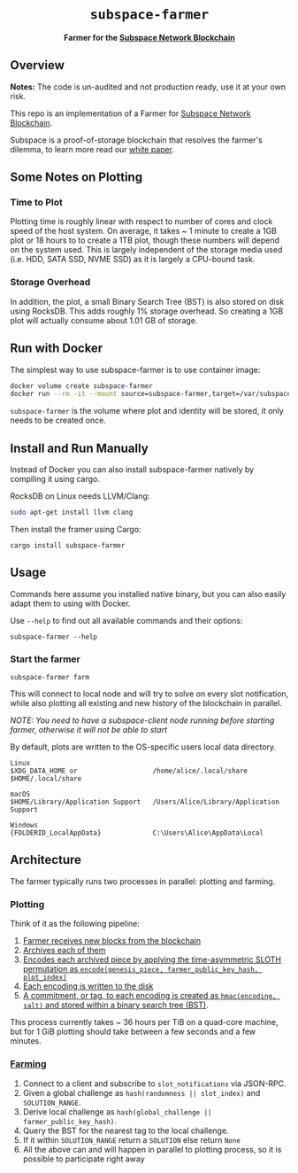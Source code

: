 <div align="center">
  <h1><code>subspace-farmer</code></h1>
  <strong>Farmer for the <a href="https://subspace.network/">Subspace Network Blockchain</a></strong>
</div>

## Overview
**Notes:** The code is un-audited and not production ready, use it at your own risk.

This repo is an implementation of a Farmer for [Subspace Network Blockchain](https://subspace.network).

Subspace is a proof-of-storage blockchain that resolves the farmer's dilemma, to learn more read our [white paper](https://drive.google.com/file/d/1v847u_XeVf0SBz7Y7LEMXi72QfqirstL/view).

## Some Notes on Plotting

### Time to Plot

Plotting time is roughly linear with respect to number of cores and clock speed of the host system. On average, it takes ~ 1 minute to create a 1GB plot or 18 hours to to create a 1TB plot, though these numbers will depend on the system used. This is largely independent of the storage media used (i.e. HDD, SATA SSD, NVME SSD) as it is largely a CPU-bound task.

### Storage Overhead

In addition, the plot, a small Binary Search Tree (BST) is also stored on disk using RocksDB. This adds roughly 1% storage overhead. So creating a 1GB plot will actually consume about 1.01 GB of storage. 

## Run with Docker
The simplest way to use subspace-farmer is to use container image:
```bash
docker volume create subspace-farmer
docker run --rm -it --mount source=subspace-farmer,target=/var/subspace subspacelabs/subspace-farmer --help
```

`subspace-farmer` is the volume where plot and identity will be stored, it only needs to be created once.

## Install and Run Manually
Instead of Docker you can also install subspace-farmer natively by compiling it using cargo.

RocksDB on Linux needs LLVM/Clang:
```bash
sudo apt-get install llvm clang
```

Then install the framer using Cargo:
```
cargo install subspace-farmer
```

## Usage
Commands here assume you installed native binary, but you can also easily adapt them to using with Docker.

Use `--help` to find out all available commands and their options:
```
subspace-farmer --help
```

### Start the farmer
```
subspace-farmer farm
```

This will connect to local node and will try to solve on every slot notification, while also plotting all existing and new history of the blockchain in parallel.

*NOTE: You need to have a subspace-client node running before starting farmer, otherwise it will not be able to start*

By default, plots are written to the OS-specific users local data directory.

```
Linux
$XDG_DATA_HOME or                   /home/alice/.local/share
$HOME/.local/share 

macOS
$HOME/Library/Application Support   /Users/Alice/Library/Application Support

Windows
{FOLDERID_LocalAppData}             C:\Users\Alice\AppData\Local
```

## Architecture

The farmer typically runs two processes in parallel: plotting and farming.

### Plotting

Think of it as the following pipeline:

1. [Farmer receives new blocks from the blockchain](src/archiving.rs)
2. [Archives each of them](src/archiving.rs)
3. [Encodes each archived piece by applying the time-asymmetric SLOTH permutation as `encode(genesis_piece, farmer_public_key_hash, plot_index)`](src/plotting.rs)
4. [Each encoding is written to the disk](src/plotting.rs)
3. [A commitment, or tag, to each encoding is created as `hmac(encoding, salt)` and stored within a binary search tree (BST)](src/plotting.rs).

This process currently takes ~ 36 hours per TiB on a quad-core machine, but for 1 GiB plotting should take between a few seconds and a few minutes.

### [Farming](src/farming.rs)

1. Connect to a client and subscribe to `slot_notifications` via JSON-RPC.
2. Given a global challenge as `hash(randomness || slot_index)` and `SOLUTION_RANGE`.
3. Derive local challenge as `hash(global_challenge || farmer_public_key_hash)`.
4. Query the BST for the nearest tag to the local challenge.
5. If it within `SOLUTION_RANGE` return a `SOLUTION` else return `None`
6. All the above can and will happen in parallel to plotting process, so it is possible to participate right away
